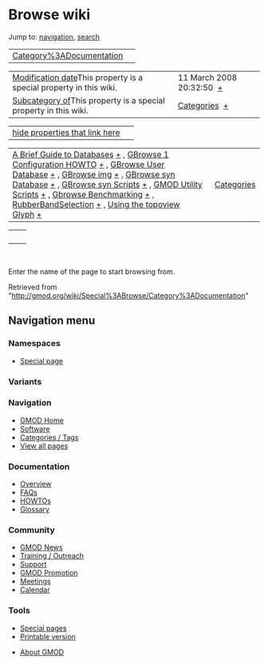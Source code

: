 <div id="mw-page-base" class="noprint">

</div>

<div id="mw-head-base" class="noprint">

</div>

<div id="content" class="mw-body" role="main">

<span id="top"></span>

<div id="mw-js-message" style="display:none;">

</div>



# <span dir="auto">Browse wiki</span>

<div id="bodyContent">

<div id="contentSub">

</div>

<div id="jump-to-nav" class="mw-jump">

Jump to: [navigation](#mw-navigation), [search](#p-search)

</div>

<div id="mw-content-text">

|  |  |
|----|----|
| [Category%3ADocumentation](/wiki/Category%3ADocumentation "Category%3ADocumentation") |  |

|  |  |
|----|----|
| <span class="smw-highlighter" data-type="1" state="inline" data-title="Property"><span class="smwbuiltin">[Modification date](/wiki/Property:Modification_date "Property:Modification date")</span><span class="smwttcontent">This property is a special property in this wiki.</span></span> | <span class="smwb-value">11 March 2008 20:32:50  <span class="smwsearch">[+](/wiki/Special%3ASearchByProperty/Modification-20date/11-20March-202008-2020:32:50 "Special%3ASearchByProperty/Modification-20date/11-20March-202008-2020:32:50")</span></span> |
| <span class="smw-highlighter" data-type="1" state="inline" data-title="Property"><span class="smwbuiltin">[Subcategory of](/wiki/Property:Subcategory_of "Property:Subcategory of")</span><span class="smwttcontent">This property is a special property in this wiki.</span></span> | <span class="smwb-value">[Categories](/wiki/Category%3ACategories "Category%3ACategories")  <span class="smwsearch">[+](/wiki/Special%3ASearchByProperty/Subcategory-20of/Categories "Special%3ASearchByProperty/Subcategory-20of/Categories")</span></span> |

<span id="smw_browse_incoming"></span>

|  |  |
|----|----|
| [hide properties that link here](/mediawiki/index.php?title=Special:Browse&offset=0&dir=out&article=Category%3ADocumentation)  |  |

|  |  |
|----|----|
| <span class="smwb-ivalue">[A Brief Guide to Databases](/wiki/A_Brief_Guide_to_Databases "A Brief Guide to Databases") <span class="smwbrowse">[+](/wiki/Special%3ABrowse/A-20Brief-20Guide-20to-20Databases "Special%3ABrowse/A-20Brief-20Guide-20to-20Databases")</span></span> , <span class="smwb-ivalue">[GBrowse 1 Configuration HOWTO](/wiki/GBrowse_1_Configuration_HOWTO "GBrowse 1 Configuration HOWTO") <span class="smwbrowse">[+](/wiki/Special%3ABrowse/GBrowse-201-20Configuration-20HOWTO "Special%3ABrowse/GBrowse-201-20Configuration-20HOWTO")</span></span> , <span class="smwb-ivalue">[GBrowse User Database](/wiki/GBrowse_User_Database "GBrowse User Database") <span class="smwbrowse">[+](/wiki/Special%3ABrowse/GBrowse-20User-20Database "Special%3ABrowse/GBrowse-20User-20Database")</span></span> , <span class="smwb-ivalue">[GBrowse img](/wiki/GBrowse_img "GBrowse img") <span class="smwbrowse">[+](/wiki/Special%3ABrowse/GBrowse-20img "Special%3ABrowse/GBrowse-20img")</span></span> , <span class="smwb-ivalue">[GBrowse syn Database](/wiki/GBrowse_syn_Database "GBrowse syn Database") <span class="smwbrowse">[+](/wiki/Special%3ABrowse/GBrowse-20syn-20Database "Special%3ABrowse/GBrowse-20syn-20Database")</span></span> , <span class="smwb-ivalue">[GBrowse syn Scripts](/wiki/GBrowse_syn_Scripts "GBrowse syn Scripts") <span class="smwbrowse">[+](/wiki/Special%3ABrowse/GBrowse-20syn-20Scripts "Special%3ABrowse/GBrowse-20syn-20Scripts")</span></span> , <span class="smwb-ivalue">[GMOD Utility Scripts](/wiki/GMOD_Utility_Scripts "GMOD Utility Scripts") <span class="smwbrowse">[+](/wiki/Special%3ABrowse/GMOD-20Utility-20Scripts "Special%3ABrowse/GMOD-20Utility-20Scripts")</span></span> , <span class="smwb-ivalue">[Gbrowse Benchmarking](/wiki/Gbrowse_Benchmarking "Gbrowse Benchmarking") <span class="smwbrowse">[+](/wiki/Special%3ABrowse/Gbrowse-20Benchmarking "Special%3ABrowse/Gbrowse-20Benchmarking")</span></span> , <span class="smwb-ivalue">[RubberBandSelection](/wiki/RubberBandSelection "RubberBandSelection") <span class="smwbrowse">[+](/wiki/Special%3ABrowse/RubberBandSelection "Special%3ABrowse/RubberBandSelection")</span></span> , <span class="smwb-ivalue">[Using the topoview Glyph](/wiki/Using_the_topoview_Glyph "Using the topoview Glyph") <span class="smwbrowse">[+](/wiki/Special%3ABrowse/Using-20the-20topoview-20Glyph "Special%3ABrowse/Using-20the-20topoview-20Glyph")</span></span> | [Categories](/wiki/Special%3ACategories "Special%3ACategories") |

|     |     |
|-----|-----|
|     |     |

 

Enter the name of the page to start browsing from.  

</div>

<div class="printfooter">

Retrieved from
"<http://gmod.org/wiki/Special%3ABrowse/Category%3ADocumentation>"

</div>

<div id="catlinks" class="catlinks catlinks-allhidden">

</div>

<div class="visualClear">

</div>

</div>

</div>

<div id="mw-navigation">

## Navigation menu

<div id="mw-head">



<div id="left-navigation">

<div id="p-namespaces" class="vectorTabs" role="navigation"
aria-labelledby="p-namespaces-label">

### Namespaces

- <span id="ca-nstab-special">[Special
  page](/wiki/Special%3ABrowse/Category%3ADocumentation "This is a special page, you cannot edit the page itself")</span>

</div>

<div id="p-variants" class="vectorMenu emptyPortlet" role="navigation"
aria-labelledby="p-variants-label">

### 

### Variants[](#)

<div class="menu">

</div>

</div>

</div>





</div>



</div>

</div>

</div>

<div id="mw-panel">

<div id="p-logo" role="banner">

<a href="/wiki/Main_Page"
style="background-image: url(http://gmod.org/images/GMOD-cogs.png);"
title="Visit the main page"></a>

</div>

<div id="p-Navigation" class="portal" role="navigation"
aria-labelledby="p-Navigation-label">

### Navigation

<div class="body">

- <span id="n-GMOD-Home">[GMOD Home](/wiki/Main_Page)</span>
- <span id="n-Software">[Software](/wiki/GMOD_Components)</span>
- <span id="n-Categories-.2F-Tags">[Categories /
  Tags](/wiki/Categories)</span>
- <span id="n-View-all-pages">[View all
  pages](/wiki/Special:AllPages)</span>

</div>

</div>

<div id="p-Documentation" class="portal" role="navigation"
aria-labelledby="p-Documentation-label">

### Documentation

<div class="body">

- <span id="n-Overview">[Overview](/wiki/Overview)</span>
- <span id="n-FAQs">[FAQs](/wiki/Category%3AFAQ)</span>
- <span id="n-HOWTOs">[HOWTOs](/wiki/Category%3AHOWTO)</span>
- <span id="n-Glossary">[Glossary](/wiki/Glossary)</span>

</div>

</div>

<div id="p-Community" class="portal" role="navigation"
aria-labelledby="p-Community-label">

### Community

<div class="body">

- <span id="n-GMOD-News">[GMOD News](/wiki/GMOD_News)</span>
- <span id="n-Training-.2F-Outreach">[Training /
  Outreach](/wiki/Training_and_Outreach)</span>
- <span id="n-Support">[Support](/wiki/Support)</span>
- <span id="n-GMOD-Promotion">[GMOD
  Promotion](/wiki/GMOD_Promotion)</span>
- <span id="n-Meetings">[Meetings](/wiki/Meetings)</span>
- <span id="n-Calendar">[Calendar](/wiki/Calendar)</span>

</div>

</div>

<div id="p-tb" class="portal" role="navigation"
aria-labelledby="p-tb-label">

### Tools

<div class="body">

- <span id="t-specialpages"><a href="/wiki/Special%3ASpecialPages" accesskey="q"
  title="A list of all special pages [q]">Special pages</a></span>
- <span id="t-print"><a
  href="/mediawiki/index.php?title=Special%3ABrowse/Category%3ADocumentation&amp;printable=yes"
  rel="alternate" accesskey="p"
  title="Printable version of this page [p]">Printable version</a></span>

</div>

</div>

</div>

</div>

<div id="footer" role="contentinfo">

- <span id="footer-places-about">[About
  GMOD](/wiki/GMOD:About "GMOD:About")</span>

<!-- -->






</div>

